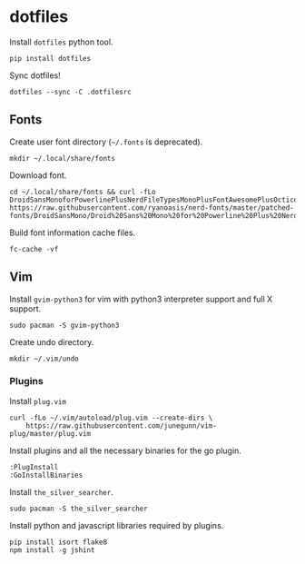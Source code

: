 dotfiles
========

Install `dotfiles` python tool.

```
pip install dotfiles
```

Sync dotfiles!

```
dotfiles --sync -C .dotfilesrc
```

Fonts
-----

Create user font directory (`~/.fonts` is deprecated).

```
mkdir ~/.local/share/fonts
```

Download font.

```
cd ~/.local/share/fonts && curl -fLo DroidSansMonoforPowerlinePlusNerdFileTypesMonoPlusFontAwesomePlusOcticonsPlusPomicons.otf https://raw.githubusercontent.com/ryanoasis/nerd-fonts/master/patched-fonts/DroidSansMono/Droid%20Sans%20Mono%20for%20Powerline%20Plus%20Nerd%20File%20Types%20Mono%20Plus%20Font%20Awesome%20Plus%20Octicons%20Plus%20Pomicons.otf
```

Build font information cache files.

```
fc-cache -vf
```

Vim
---

Install `gvim-python3` for vim with python3 interpreter support and full X support.

```
sudo pacman -S gvim-python3
```

Create undo directory.

```
mkdir ~/.vim/undo
```

### Plugins

Install `plug.vim`

```
curl -fLo ~/.vim/autoload/plug.vim --create-dirs \
    https://raw.githubusercontent.com/junegunn/vim-plug/master/plug.vim
```

Install plugins and all the necessary binaries for the go plugin.

```
:PlugInstall
:GoInstallBinaries
```

Install `the_silver_searcher`.

```
sudo pacman -S the_silver_searcher
```

Install python and javascript libraries required by plugins.

```
pip install isort flake8
npm install -g jshint
```
